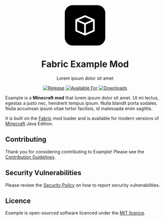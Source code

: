 <div align="center">

<img alt="Example Icon" src="src/main/resources/assets/modid/icon.png" width="128">

# Fabric Example Mod

Lorem ipsum dolor sit amet

<!-- todo: replace 494721 with your CurseForge project id -->
[![Release](https://img.shields.io/github/v/release/axieum/fabric-example-mod?style=for-the-badge&include_prereleases&sort=semver)][releases]
[![Available For](https://img.shields.io/badge/dynamic/json?label=Available%20For&style=for-the-badge&color=34aa2f&query=gameVersionLatestFiles%5B0%5D.gameVersion&url=https%3A%2F%2Faddons-ecs.forgesvc.net%2Fapi%2Fv2%2Faddon%2F494721)][curseforge]
[![Downloads](https://img.shields.io/badge/dynamic/json?label=Downloads&style=for-the-badge&color=f16436&query=downloadCount&url=https%3A%2F%2Faddons-ecs.forgesvc.net%2Fapi%2Fv2%2Faddon%2F494721)][curseforge:files]

</div>

Example is a **Minecraft mod** that lorem ipsum dolor sit amet. Ut mi lectus,
egestas a justo nec, hendrerit tempus ipsum. Nulla blandit porta sodales. Nulla
accumsan ipsum vitae tortor facilisis, id malesuada enim sagittis.

It is built on the [Fabric][fabric] mod loader and is available for modern
versions of [Minecraft][minecraft] Java Edition.

## Contributing

Thank you for considering contributing to Example! Please see the
[Contribution Guidelines][contributing].

## Security Vulnerabilities

Please review the [Security Policy][security] on how to report security
vulnerabilities.

## Licence

Example is open-sourced software licenced under the [MIT licence][licence].

[contributing]: .github/CONTRIBUTING.md
[curseforge]: https://curseforge.com/minecraft/mc-mods/modid
[curseforge:files]: https://curseforge.com/minecraft/mc-mods/modid/files
[fabric]: https://fabricmc.net/
[licence]: https://opensource.org/licenses/MIT
[minecraft]: https://minecraft.net/
[releases]: https://github.com/axieum/fabric-example-mod/releases
[security]: .github/SECURITY.md
